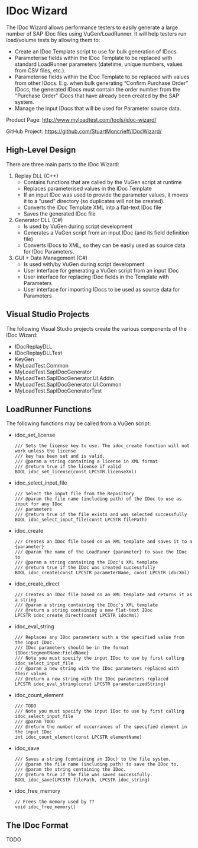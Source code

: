 IDoc Wizard
===========
The IDoc Wizard allows performance testers to easily generate a large number of SAP IDoc files using 
VuGen/LoadRunner. It will help testers run load/volume tests by allowing them to:
*   Create an IDoc Template script to use for bulk generation of IDocs.
*   Parameterise fields within the IDoc Template to be replaced with standard LoadRunner parameters
    (datetime, unique numbers, values from CSV files, etc.).
*   Parameterise fields within the IDoc Template to be replaced with values from other IDocs. E.g. 
    when bulk generating “Confirm Purchase Order” IDocs, the generated IDocs must contain the order
    number from the "Purchase Order" IDocs that have already been created by the SAP system.
*   Manage the input IDocs that will be used for Parameter source data.

Product Page: http://www.myloadtest.com/tools/idoc-wizard/

GitHub Project: https://github.com/StuartMoncrieff/IDocWizard/

High-Level Design
-----------------
There are three main parts to the IDoc Wizard:

1.  Replay DLL (C++)
    *   Contains functions that are called by the VuGen script at runtime
    *   Replaces parameterised values in the IDoc Template
    *   If an input IDoc was used to provide the parameter values, it moves it to a "used" 
        directory (so duplicates will not be created).
    *   Converts the IDoc Template XML into a flat-text IDoc file
    *   Saves the generated IDoc file
2.  Generator DLL (C#)
    *   Is used by VuGen during script development
    *   Generates a VuGen script from an input IDoc (and its field definition file)
    *   Converts IDocs to XML, so they can be easily used as source data for IDoc Parameters.
3.  GUI + Data Management (C#)
    *   Is used with/by VuGen during script development
    *   User interface for generating a VuGen script from an input IDoc
    *   User interface for replacing IDoc fields in the Template with Parameters
    *   User interface for importing IDocs to be used as source data for Parameters

Visual Studio Projects
----------------------

The following Visual Studio projects create the various components of the IDoc Wizard:

*   IDocReplayDLL
*   IDocReplayDLLTest
*   KeyGen
*   MyLoadTest.Common
*   MyLoadTest.SapIDocGenerator
*   MyLoadTest.SapIDocGenerator.UI.Addin
*   MyLoadTest.SapIDocGenerator.UI.Common
*   MyLoadTest.SapIDocGeneratorTest

LoadRunner Functions
--------------------

The following functions may be called from a VuGen script:

*   idoc_set_license

        /// Sets the license key to use. The idoc_create function will not work unless the license
        /// key has been set and is valid.
        /// @param a string containing a license in XML format
        /// @return true if the license if valid
        BOOL idoc_set_license(const LPCSTR licenseXml)
        
*   idoc_select_input_file

        /// Select the input file from the Repository
        /// @param the file name (including path) of the IDoc to use as input for any IDoc
        /// parameters 
        /// @return true if the file exists and was selected successfully
        BOOL idoc_select_input_file(const LPCSTR filePath)

*   idoc_create

        /// Creates an IDoc file based on an XML template and saves it to a {parameter}
        /// @param the name of the LoadRuner {parameter} to save the IDoc to
        /// @param a string containing the IDoc's XML template
        /// @return true if the IDoc was created successfully
        BOOL idoc_create(const LPCSTR parameterName, const LPCSTR idocXml)

*   idoc_create_direct

        /// Creates an IDoc file based on an XML template and returns it as a string
        /// @param a string containing the IDoc's XML template
        /// @return a string containing a new flat-text IDoc
        LPCSTR idoc_create_direct(const LPCSTR idocXml)

*   idoc_eval_string
        
        /// Replaces any IDoc parameters with a the specified value from the input IDoc.
        /// IDoc parameters should be in the format {IDoc:SegmentName:FieldName}
        /// Note you must specify the input IDoc to use by first calling idoc_select_input_file
        /// @param a new string with the IDoc parameters replaced with their values
        /// @return a new string with the IDoc parameters replaced
        LPCSTR idoc_eval_string(const LPCSTR parameterizedString)

*   idoc_count_element

        /// TODO
        /// Note you must specify the input IDoc to use by first calling idoc_select_input_file
        /// @param TODO
        /// @return the number of occurrances of the specified element in the input IDoc
        int idoc_count_element(const LPCSTR elementName)

*   idoc_save

        /// Saves a string (containing an IDoc) to the file system.
        /// @param the file name (including path) to save the IDoc to.
        /// @param the string containing the IDoc.
        /// @return true if the file was saved successfully.
        BOOL idoc_save(LPCSTR filePath, LPCSTR idoc_string)

*   idoc_free_memory

        // Frees the memory used by ??
        void idoc_free_memory()

The IDoc Format
---------------
TODO


